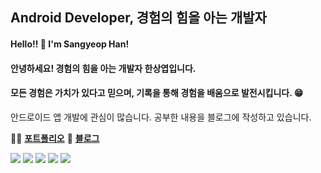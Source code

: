 ## Android Developer, 경험의 힘을 아는 개발자
#### Hello!! 👋 I'm Sangyeop Han! </br>
#### 안녕하세요! 경험의 힘을 아는 개발자 한상엽입니다.
#### 모든 경험은 가치가 있다고 믿으며, 기록을 통해 경험을 배움으로 발전시킵니다. 😁
안드로이드 앱 개발에 관심이 많습니다. 공부한 내용을 블로그에 작성하고 있습니다. </br>

💁‍♂️ [**포트폴리오**](https://sweltering-enthusiasm-d6a.notion.site/cc5a5bf472bd40e99bc659de25e72d35)
📝 [**블로그**](https://hanyeop.tistory.com/)

<div>
  <img src="https://img.shields.io/badge/android-3DDC84?style=flat&logo=android&logoColor=white"> 
  <img src="https://img.shields.io/badge/kotlin-7F52FF?style=flat&logo=kotlin&logoColor=white"> 
  <img src="https://img.shields.io/badge/firebase-FFCA28?style=flat&logo=firebase&logoColor=white">
  <img src="https://img.shields.io/badge/java-007396?style=flat&logo=java&logoColor=white"> 
  <img src="https://img.shields.io/badge/Jetpack Compose-4285F4?style=flat&logo=jetpack-compose&logoColor=white"> 
</div>
